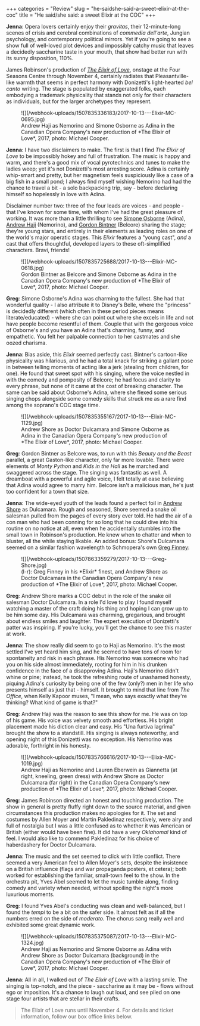 +++
categories = "Review"
slug = "he-saidshe-said-a-sweet-elixir-at-the-coc"
title = "He said/she said: a sweet Elixir at the COC"
+++

**Jenna**: Opera lovers certainly enjoy their *gravitas*, their 12-minute-long scenes of crisis and cerebral combinations of *commedia dell'arte*, Jungian psychology, and contemporary political mirrors. Yet if you're going to see a show full of well-loved plot devices and impossibly catchy music that leaves a decidedly saccharine taste in your mouth, that show had better run with its sunny disposition, 110%.

James Robinson's production of [*The Elixir of Love*](http://coc.ca/PerformancesAndTickets/1718Season/ElixirofLove.aspx), onstage at the Four Seasons Centre through November 4, certainly radiates that Pleasantville-like warmth that seems in perfect harmony with Donizetti's light-hearted *bel canto* writing. The stage is populated by exaggerated folks, each embodying a trademark physicality that stands not only for their characters as individuals, but for the larger archetypes they represent.

<figure data-type="image">
![](/webhook-uploads/1507835336183/2017-10-13---Elixir-MC-0695.jpg)
<figcaption>Andrew Haji as Nemorino and Simone Osborne as Adina in the Canadian Opera Company's new production of *The Elixir of Love*, 2017, photo: Michael Cooper.</figcaption>
</figure>

**Jenna**: I have two disclaimers to make. The first is that I find *The Elixir of Love* to be impossibly hokey and full of frustration. The music is happy and warm, and there's a good mix of vocal pyrotechnics and tunes to make the ladies weep; yet it's not Donizetti's most arresting score. Adina is certainly whip-smart and pretty, but her magnetism feels suspiciously like a case of a big fish in a small pond; I always find myself wishing Nemorino had had the chance to travel a bit - a solo backpacking trip, say - before declaring himself so hopelessly in love with Adina.

Disclaimer number two: three of the four leads are voices - and people - that I've known for some time, with whom I've had the great pleasure of working. It was more than a little thrilling to see [Simone Osborne](/simone-osborne/) (Adina), [Andrew Haji](/talking-with-singers-andrew-haji/) (Nemorino), and [Gordon Bintner](/scene/people/gordon-bintner/) (Belcore) sharing the stage; they're young stars, and entirely in their elements as leading roles on one of the world's major operatic stages. This *Elixir* features a "young cast", *and* a cast that offers thoughtful, developed layers to these oft-simplified characters. Bravi, friends!

<figure data-type="image">
![](/webhook-uploads/1507835725688/2017-10-13---Elixir-MC-0618.jpg)<figcaption>Gordon Bintner as Belcore and Simone Osborne as Adina in the Canadian Opera Company's new production of *The Elixir of Love*, 2017, photo: Michael Cooper.</figcaption>
</figure>

**Greg**: Simone Osborne's Adina was charming to the fullest. She had that wonderful quality - I also attribute it to Disney's Belle, where the "princess" is decidedly different (which often in these period pieces means literate/educated) - where she can point out where she excels in life and not have people become resentful of them. Couple that with the gorgeous voice of Osborne's and you have an Adina that's charming, funny, and empathetic. You felt her palpable connection to her castmates and she oozed charisma.

**Jenna**: Bias aside, this *Elixir* seemed perfectly cast. Bintner's cartoon-like physicality was hilarious, and he had a total knack for striking a gallant pose in between telling moments of acting like a jerk (stealing from children, for one). He found that sweet spot with his singing, where the voice nestled in with the comedy and pomposity of Belcore; he had focus and clarity to every phrase, but none of it came at the cost of breaking character. The same can be said about Osborne's Adina, where she flexed some serious singing chops alongside some comedy skills that struck me as a rare find among the soprano's COC stage time.

<figure data-type="image">
![](/webhook-uploads/1507835355167/2017-10-13---Elixir-MC-1129.jpg)
<figcaption>Andrew Shore as Doctor Dulcamara and Simone Osborne as Adina in the Canadian Opera Company's new production of *The Elixir of Love*, 2017, photo: Michael Cooper.</figcaption>
</figure>

**Greg**: Gordon Bintner as Belcore was, to run with this *Beauty and the Beast* parallel, a great Gaston-like character, only far more lovable. There were elements of *Monty Python* and *Kids in the Hall* as he marched and swaggered across the stage. The singing was fantastic as well. A dreamboat with a powerful and agile voice, I felt totally at ease believing that Adina would agree to marry him. Belcore isn't a malicious man, he's just too confident for a town that size.

**Jenna**: The wide-eyed youth of the leads found a perfect foil in [Andrew Shore](/scene/people/andrew-shore/) as Dulcamara. Rough and seasoned, Shore seemed a snake oil salesman pulled from the pages of every story ever told. He had the air of a con man who had been conning for so long that he could dive into his routine on no notice at all, even when he accidentally stumbles into the small town in Robinson's production. He knew when to chatter and when to bluster, all the while staying likable. An added bonus: Shore's Dulcamara seemed on a similar fashion wavelength to Schmopera's own [Greg Finney](/authors/greg/):

<figure data-type="image">
![](/webhook-uploads/1507863359279/2017-10-13---Greg-Shore.jpg)<figcaption>(l-r): Greg Finney in his *Elixir* finest, and Andrew Shore as Doctor Dulcamara in the Canadian Opera Company's new production of *The Elixir of Love*, 2017, photo: Michael Cooper.</figcaption>
</figure>

**Greg**: Andrew Shore marks a COC debut in the role of the snake oil salesman Doctor Dulcamara. In a role I'd love to play I found myself watching a master of the craft doing his thing and hoping I can grow up to be him some day. His Dulcamara was charming, gregarious, and brought about endless smiles and laughter. The expert execution of Donizetti's patter was inspiring. If you're lucky, you'll get the chance to see this master at work.

**Jenna**: The show really did seem to go to Haji as Nemorino. It's the most settled I've yet heard him sing, and he seemed to have tons of room for spontaneity and risk in each phrase. His Nemorino was someone who had you on his side almost immediately, rooting for him in his drunken confidence in the face of a disapproving Adina. Haji's Nemorino didn't whine or pine; instead, he took the refreshing route of unashamed honesty, piquing Adina's curiosity by being one of the few (only?) men in her life who presents himself as just that - himself. It brought to mind that line from *The Office*, when Kelly Kapoor muses, "I mean, who says exactly what they're thinking? What kind of game is that?"

**Greg**: Andrew Haji was the reason to see this show for me. He was on top of his game. His voice was velvety smooth and effortless. His bright placement made his diction clear and easy. His "Una furtiva lagrima" brought the show to a standstill. His singing is always noteworthy, and opening night of this Donizetti was no exception. His Nemorino was adorable, forthright in his honesty.

<figure data-type="image">
![](/webhook-uploads/1507835766616/2017-10-13---Elixir-MC-1019.jpg)<figcaption>Andrew Haji as Nemorino and Lauren Eberwein as Giannetta (at right, kneeling, green dress) with Andrew Shore as Doctor Dulcamara (far right) in the Canadian Opera Company's new production of *The Elixir of Love*, 2017, photo: Michael Cooper.</figcaption>
</figure>

**Greg**: James Robinson directed an honest and touching production. The show in general is pretty fluffy right down to the source material, and given circumstances this production makes no apologies for it. The set and costumes by Allen Moyer and Martin Pakledinaz respectively, were airy and full of nostalgia but I was a little confused as to whether it was American or British (either would have been fine). It did have a very *Oklahoma!* kind of feel. I would also like to commend Pakledinaz for his choice of haberdashery for Doctor Dulcamara. 

**Jenna**: The music and the set seemed to click with little conflict. There seemed a very American feel to Allen Moyer's sets, despite the insistence on a British influence (flags and war propaganda posters, et cetera); both worked for establishing the familiar, small-town feel to the show. In the orchestra pit, Yves Abel seemed to let the music tumble along, finding comedy and variety when needed, without spoiling the night's more luxurious moments.

**Greg**: I found Yves Abel's conducting was clean and well-balanced, but I found the *tempi* to be a bit on the safer side. It almost felt as if all the numbers erred on the side of *moderato*. The chorus sang really well and exhibited some great dynamic work.

<figure data-type="image">
![](/webhook-uploads/1507835375087/2017-10-13---Elixir-MC-1324.jpg)
<figcaption>Andrew Haji as Nemorino and Simone Osborne as Adina with Andrew Shore as Doctor Dulcamara (background) in the Canadian Opera Company's new production of *The Elixir of Love*, 2017, photo: Michael Cooper.</figcaption>
</figure>

**Jenna**: All in all, I walked out of *The Elixir of Love* with a lasting smile. The singing is top-notch, and the piece - saccharine as it may be - flows without ego or imposition. It's a chance to laugh out loud, and see piled on one stage four artists that are stellar in their crafts.

>The Elixir of Love runs until November 4. For details and ticket information, follow our box office links below.
